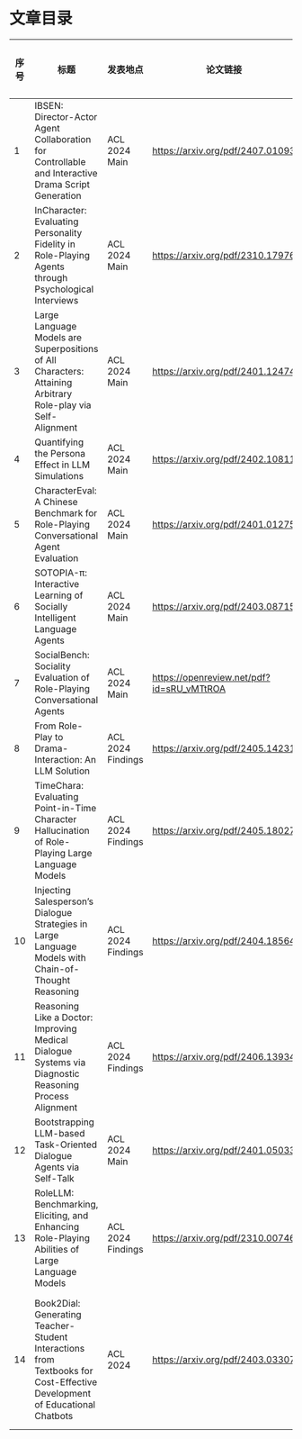 # 文章目录


|序号|标题|发表地点|论文链接|论文总结|涉及技术栈|阅读状态|笔记链接|
| - | - | - |- |- |- |- |-|
|1|IBSEN: Director-Actor Agent Collaboration for Controllable and Interactive Drama Script Generation|ACL 2024 Main|https://arxiv.org/pdf/2407.01093|||<mark>未读<mark>||
|2|InCharacter: Evaluating Personality Fidelity in Role-Playing Agents through Psychological Interviews|ACL 2024 Main|https://arxiv.org/pdf/2310.17976|||<mark>未读<mark>||
|3|Large Language Models are Superpositions of All Characters: Attaining Arbitrary Role-play via Self-Alignment|ACL 2024 Main|https://arxiv.org/pdf/2401.12474|||<mark>未读<mark>||
|4|Quantifying the Persona Effect in LLM Simulations|ACL 2024 Main|https://arxiv.org/pdf/2402.10811|||<mark>未读<mark>||
|5|CharacterEval: A Chinese Benchmark for Role-Playing Conversational Agent Evaluation|ACL 2024 Main|https://arxiv.org/pdf/2401.01275|||<mark>未读<mark>||
|6|SOTOPIA-π: Interactive Learning of Socially Intelligent Language Agents|ACL 2024 Main|https://arxiv.org/pdf/2403.08715|||<mark>未读<mark>||
|7|SocialBench: Sociality Evaluation of Role-Playing Conversational Agents|ACL 2024 Main|https://openreview.net/pdf?id=sRU_vMTtROA|||<mark>未读<mark>||
|8|From Role-Play to Drama-Interaction: An LLM Solution|ACL 2024 Findings|https://arxiv.org/pdf/2405.14231|||<mark>未读<mark>||
|9|TimeChara: Evaluating Point-in-Time Character Hallucination of Role-Playing Large Language Models|ACL 2024 Findings|https://arxiv.org/pdf/2405.18027|||<mark>未读<mark>||
|10|Injecting Salesperson’s Dialogue Strategies in Large Language Models with Chain-of-Thought Reasoning|ACL 2024 Findings|https://arxiv.org/pdf/2404.18564|||<mark>未读<mark>||
|11|Reasoning Like a Doctor: Improving Medical Dialogue Systems via Diagnostic Reasoning Process Alignment|ACL 2024 Findings|https://arxiv.org/pdf/2406.13934|||<mark>未读<mark>||
|12|Bootstrapping LLM-based Task-Oriented Dialogue Agents via Self-Talk|ACL 2024 Main|https://arxiv.org/pdf/2401.05033|||<mark>未读<mark>||
|13|RoleLLM: Benchmarking, Eliciting, and Enhancing Role-Playing Abilities of Large Language Models|ACL 2024 Findings|https://arxiv.org/pdf/2310.00746|||<mark>未读<mark>||
|14|Book2Dial: Generating Teacher-Student Interactions from Textbooks for Cost-Effective Development of Educational Chatbots|ACL 2024|https://arxiv.org/pdf/2403.03307||有几个教育学对话的指标很不错，可以抄|已读|![Link](/Literature%20Review/Role%20Playing/Book2Dial.md)|